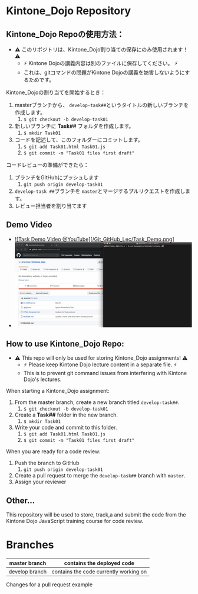 # Kintone_Dojo Repository

## Kintone_Dojo Repoの使用方法：
* :warning: このリポジトリは、Kintone_Dojo割り当ての保存にのみ使用されます！ :warning:
  * :zap: Kintone Dojoの講義内容は別のファイルに保存してください。 :zap:
  * これは、gitコマンドの問題がKintone Dojoの講義を妨害しないようにするためです。

Kintone_Dojoの割り当てを開始するとき：
  1. masterブランチから、 `develop-task##`というタイトルの新しいブランチを作成します。
     1. `$ git checkout -b develop-task01`
  2. 新しいブランチに **Task##** フォルダを作成します。
     1. `$ mkdir Task01`
  3. コードを記述して、このフォルダーにコミットします。
     1. `$ git add Task01.html Task01.js`
     2. `$ git commit -m "Task01 files first draft"`

コードレビューの準備ができたら：
  1. ブランチをGitHubにプッシュします
     1. `git push origin develop-task01`
  2. `develop-task ##`ブランチを `master`とマージするプルリクエストを作成します。
  3. レビュー担当者を割り当てます

## Demo Video
  * [![Task Demo Video @YouTube][/Git_GitHub_Lec/Task_Demo.png]](https://youtu.be/-9amExonLI4)
  * [![](Git_GitHub_Lec/Task_Demo.png)](https://youtu.be/-9amExonLI4)

## How to use Kintone_Dojo Repo:
* :warning: This repo will only be used for storing Kintone_Dojo assignments! :warning:
  * :zap: Please keep Kintone Dojo lecture content in a separate file. :zap:
  * This is to prevent git command issues from interfering with Kintone Dojo's lectures.

When starting a Kintone_Dojo assignment:
  1. From the master branch, create a new branch titled `develop-task##`.
     1. `$ git checkout -b develop-task01`
  2. Create a **Task##** folder in the new branch.
     1. `$ mkdir Task01`
  3. Write your code and commit to this folder.
     1. `$ git add Task01.html Task01.js`
     2. `$ git commit -m "Task01 files first draft"`

When you are ready for a code review:
  1. Push the branch to GitHub
     1. `git push origin develop-task01`
  2. Create a pull request to merge the `develop-task##` branch with `master`.
  3. Assign your reviewer

<!-- ## Kintone_Dojo Repoの使用方法：
* 1 - 割り当てごとにフォルダを作成します。 （masterブランチ上）
* 2 - develop-task-`#` ブランチを作成する
  * `#` = タスク番号
  * 例：develop-task-01はタスク番号1用です。
  * 進行中のHTMLおよびJSファイルをここに保存します。
  * Markdown（.md）ファイルとして関連するメモを含めます。
* 3 - コードレビューが必要なときにプルリクエストを行う
  * Sohei や Genjiをタグする。
* 4 - レビューが成功した後
  * develop ブランチをmasterにマージ！ -->

## Other...
This repository will be used to store, track,a and submit the code from the Kintone Dojo JavaScript training course for code review.

# Branches
| master branch | contains the deployed code |
| -- | -- |
| develop branch | contains the code currently working on |


Changes for a pull request example
